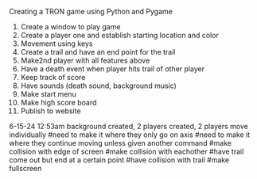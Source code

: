 Creating a TRON game using Python and Pygame

1. Create a window to play game
2. Create a player one and establish starting location and color
3. Movement using keys
4. Create a trail and have an end point for the trail
5. Make2nd player with all features above
6. Have a death event when player hits trail of other player
7. Keep track of score
8. Have sounds (death sound, background music)
9. Make start menu 
10. Make high score board
11. Publish to website

6-15-24 12:53am background created, 2 players created, 2 players move individually
#need to make it where they only go on axis
#need to make it where they continue moving unless given another command
#make collision with edge of screen
#make collision with eachother
#have trail come out but end at a certain point
#have collision with trail
#make fullscreen